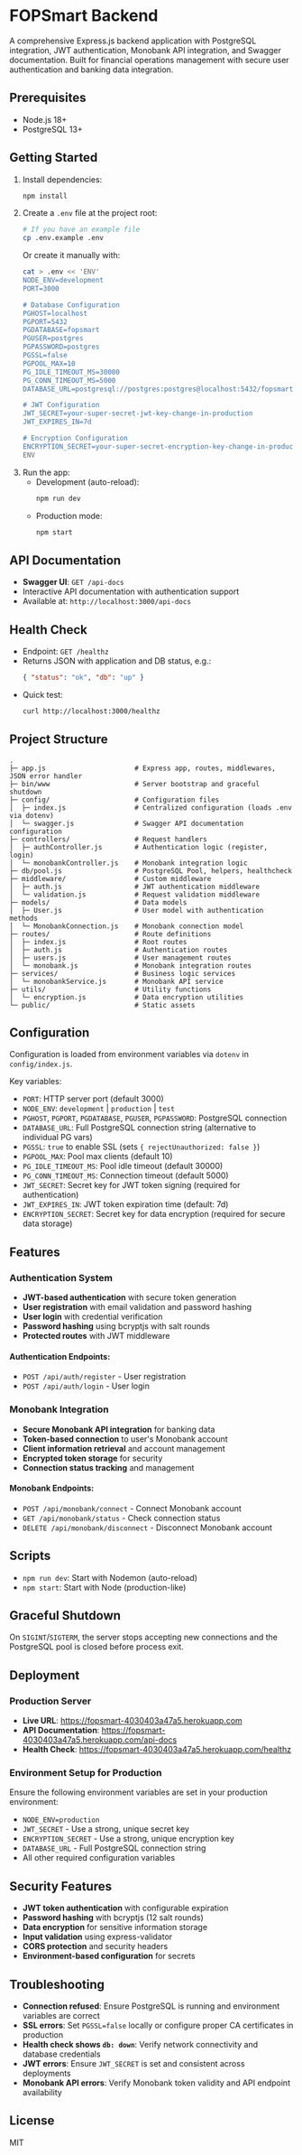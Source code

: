 # FOPSmart Backend

A comprehensive Express.js backend application with PostgreSQL integration, JWT authentication, Monobank API integration, and Swagger documentation. Built for financial operations management with secure user authentication and banking data integration.

## Prerequisites
- Node.js 18+
- PostgreSQL 13+

## Getting Started
1. Install dependencies:
   ```bash
   npm install
   ```
2. Create a `.env` file at the project root:
   ```bash
   # If you have an example file
   cp .env.example .env
   ```
   Or create it manually with:
   ```bash
   cat > .env << 'ENV'
   NODE_ENV=development
   PORT=3000

   # Database Configuration
   PGHOST=localhost
   PGPORT=5432
   PGDATABASE=fopsmart
   PGUSER=postgres
   PGPASSWORD=postgres
   PGSSL=false
   PGPOOL_MAX=10
   PG_IDLE_TIMEOUT_MS=30000
   PG_CONN_TIMEOUT_MS=5000
   DATABASE_URL=postgresql://postgres:postgres@localhost:5432/fopsmart

   # JWT Configuration
   JWT_SECRET=your-super-secret-jwt-key-change-in-production
   JWT_EXPIRES_IN=7d

   # Encryption Configuration
   ENCRYPTION_SECRET=your-super-secret-encryption-key-change-in-production
   ENV
   ```
3. Run the app:
   - Development (auto-reload):
     ```bash
     npm run dev
     ```
   - Production mode:
     ```bash
     npm start
     ```

## API Documentation
- **Swagger UI**: `GET /api-docs`
- Interactive API documentation with authentication support
- Available at: `http://localhost:3000/api-docs`

## Health Check
- Endpoint: `GET /healthz`
- Returns JSON with application and DB status, e.g.:
  ```json
  { "status": "ok", "db": "up" }
  ```
- Quick test:
  ```bash
  curl http://localhost:3000/healthz
  ```

## Project Structure
```
.
├─ app.js                      # Express app, routes, middlewares, JSON error handler
├─ bin/www                     # Server bootstrap and graceful shutdown
├─ config/                     # Configuration files
│  ├─ index.js                 # Centralized configuration (loads .env via dotenv)
│  └─ swagger.js               # Swagger API documentation configuration
├─ controllers/                # Request handlers
│  ├─ authController.js        # Authentication logic (register, login)
│  └─ monobankController.js    # Monobank integration logic
├─ db/pool.js                  # PostgreSQL Pool, helpers, healthcheck
├─ middleware/                 # Custom middleware
│  ├─ auth.js                  # JWT authentication middleware
│  └─ validation.js            # Request validation middleware
├─ models/                     # Data models
│  ├─ User.js                  # User model with authentication methods
│  └─ MonobankConnection.js    # Monobank connection model
├─ routes/                     # Route definitions
│  ├─ index.js                 # Root routes
│  ├─ auth.js                  # Authentication routes
│  ├─ users.js                 # User management routes
│  └─ monobank.js              # Monobank integration routes
├─ services/                   # Business logic services
│  └─ monobankService.js       # Monobank API service
├─ utils/                      # Utility functions
│  └─ encryption.js            # Data encryption utilities
└─ public/                     # Static assets
```

## Configuration
Configuration is loaded from environment variables via `dotenv` in `config/index.js`.

Key variables:
- `PORT`: HTTP server port (default 3000)
- `NODE_ENV`: `development` | `production` | `test`
- `PGHOST`, `PGPORT`, `PGDATABASE`, `PGUSER`, `PGPASSWORD`: PostgreSQL connection
- `DATABASE_URL`: Full PostgreSQL connection string (alternative to individual PG vars)
- `PGSSL`: `true` to enable SSL (sets `{ rejectUnauthorized: false }`)
- `PGPOOL_MAX`: Pool max clients (default 10)
- `PG_IDLE_TIMEOUT_MS`: Pool idle timeout (default 30000)
- `PG_CONN_TIMEOUT_MS`: Connection timeout (default 5000)
- `JWT_SECRET`: Secret key for JWT token signing (required for authentication)
- `JWT_EXPIRES_IN`: JWT token expiration time (default: 7d)
- `ENCRYPTION_SECRET`: Secret key for data encryption (required for secure data storage)

## Features

### Authentication System
- **JWT-based authentication** with secure token generation
- **User registration** with email validation and password hashing
- **User login** with credential verification
- **Password hashing** using bcryptjs with salt rounds
- **Protected routes** with JWT middleware

#### Authentication Endpoints:
- `POST /api/auth/register` - User registration
- `POST /api/auth/login` - User login

### Monobank Integration
- **Secure Monobank API integration** for banking data
- **Token-based connection** to user's Monobank account
- **Client information retrieval** and account management
- **Encrypted token storage** for security
- **Connection status tracking** and management

#### Monobank Endpoints:
- `POST /api/monobank/connect` - Connect Monobank account
- `GET /api/monobank/status` - Check connection status
- `DELETE /api/monobank/disconnect` - Disconnect Monobank account

## Scripts
- `npm run dev`: Start with Nodemon (auto-reload)
- `npm start`: Start with Node (production-like)

## Graceful Shutdown
On `SIGINT`/`SIGTERM`, the server stops accepting new connections and the PostgreSQL pool is closed before process exit.

## Deployment

### Production Server
- **Live URL**: https://fopsmart-4030403a47a5.herokuapp.com
- **API Documentation**: https://fopsmart-4030403a47a5.herokuapp.com/api-docs
- **Health Check**: https://fopsmart-4030403a47a5.herokuapp.com/healthz

### Environment Setup for Production
Ensure the following environment variables are set in your production environment:
- `NODE_ENV=production`
- `JWT_SECRET` - Use a strong, unique secret key
- `ENCRYPTION_SECRET` - Use a strong, unique encryption key
- `DATABASE_URL` - Full PostgreSQL connection string
- All other required configuration variables

## Security Features
- **JWT token authentication** with configurable expiration
- **Password hashing** with bcryptjs (12 salt rounds)
- **Data encryption** for sensitive information storage
- **Input validation** using express-validator
- **CORS protection** and security headers
- **Environment-based configuration** for secrets

## Troubleshooting
- **Connection refused**: Ensure PostgreSQL is running and environment variables are correct
- **SSL errors**: Set `PGSSL=false` locally or configure proper CA certificates in production
- **Health check shows `db: down`**: Verify network connectivity and database credentials
- **JWT errors**: Ensure `JWT_SECRET` is set and consistent across deployments
- **Monobank API errors**: Verify Monobank token validity and API endpoint availability

## License
MIT
